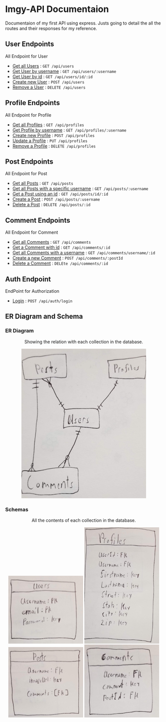 # Imgy-API Documentaion

Documentaion of my first API using express. Justs going to detail the all the routes and their responses for my reference. 

## User Endpoints

All Endpoint for User

* [Get all Users](docs/getAllUsers.md) : `GET /api/users`
* [Get User by username](docs/getUsersByUsername.md) : `GET /api/users/:username`
* [Get User by id](docs/getUsersByID.md) : `GET /api/users/id/:id`
* [Create new User](docs/createUser.md) : `POST /api/users`
* [Remove a User](docs/deleteUser.md) : `DELETE /api/users`

## Profile Endpoints

All Endpoint for Profile

* [Get all Profiles](docs/getAllProfiles.md) : `GET /api/profiles`
* [Get Profile by username](docs/getProfileByUsername.md) : `GET /api/profiles/:username`
* [Create new Profile](docs/createProfile.md) : `POST /api/profiles`
* [Update a Profile](docs/updateProfile.md) : `PUT /api/profiles`
* [Remove a Profile](docs/deleteProfile.md) : `DELETE /api/profiles`

## Post Endpoints

All Endpoint for Post

* [Get all Posts](docs/getAllPost.md) : `GET /api/posts`
* [Get all Posts with a specific username](docs/getPostWithUsername.md) : `GET /api/posts/:username`
* [Get a Post using an id](docs/getPostWithID.md) : `GET /api/posts/id/:id`
* [Create a Post](docs/createPost.md) : `POST /api/posts/:username`
* [Delete a Post](docs/users.js) : `DELETE /api/posts/:id`

## Comment Endpoints

All Endpoint for Comment

* [Get all Comments](docs/users.js) : `GET /api/comments`
* [Get a Comment with id](docs/users.js) : `GET /api/comments/:id`
* [Get all Comments with a username](docs/users.js) : `GET /api/comments/username/:id`
* [Create a new Comment](docs/users.js) : `POST /api/comments/:postId`
* [Delete a Comment](docs/users.js) : `DELEte /api/comments/:id`

## Auth Endpoint

EndPoint for Authorization
* [Login](docs/login.md) : `POST /api/auth/login`

## ER Diagram and Schema

### ER Diagram
<p align="center">
    Showing the relation with each collection in the database.
<p>
<p align="center">
    <img src="imgy-pics/20190322_233841.jpg", width="400">
</p>

### Schemas
<p align="center">
    All the contents of each collection in the database.
<p>
<p align="center">
    <img src="imgy-pics/20190322_233846.jpg", width="240">
    <img src="imgy-pics/20190322_233855.jpg", width="240">
    <img src="imgy-pics/20190322_233900.jpg", width="240">
    <img src="imgy-pics/20190322_233908.jpg", width="240">
</p>
